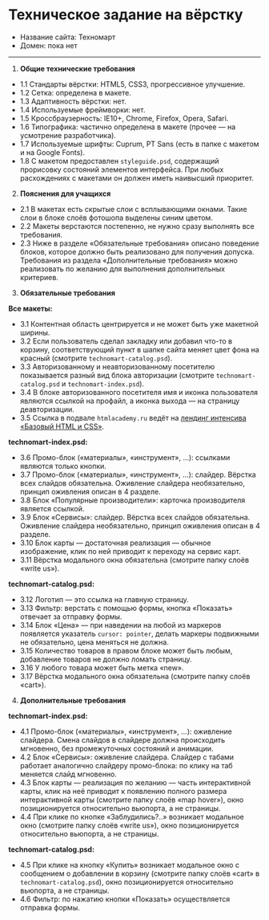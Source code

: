 # Техническое задание на вёрстку

* Название сайта: Техномарт
* Домен: пока нет

---

1.  **Общие технические требования**

 * 1.1 Стандарты вёрстки: HTML5, CSS3, прогрессивное улучшение.
 * 1.2 Сетка: определена в макете.
 * 1.3 Адаптивность вёрстки: нет.
 * 1.4 Используемые фреймворки: нет.
 * 1.5 Кроссбраузерность: IE10+, Chrome, Firefox, Opera, Safari.
 * 1.6 Типографика: частично определена в макете (прочее — на усмотрение разработчика).
 * 1.7 Используемые шрифты: Cuprum, PT Sans (есть в папке с макетом и на Google Fonts).
 * 1.8 С макетом предоставлен `styleguide.psd`, содержащий прорисовку состояний элементов интерфейса. При любых расхождениях с макетами он должен иметь наивысший приоритет.

2.  **Пояснения для учащихся**

 * 2.1 В макетах есть скрытые слои с всплывающими окнами. Такие слои в блоке слоёв фотошопа выделены синим цветом.
 * 2.2 Макеты верстаются постепенно, не нужно сразу выполнять все требования.
 * 2.3 Ниже в разделе «Обязательные требования» описано поведение блоков, которое должно быть реализовано для получения допуска. Требования из раздела «Дополнительные требования» можно реализовать по желанию для выполнения дополнительных критериев.

3.  **Обязательные требования**

   **Все макеты:**

  * 3.1 Контентная область центрируется и не может быть уже макетной ширины.
  * 3.2 Если пользователь сделал закладку или добавил что-то в корзину, соответствующий пункт в шапке сайта меняет цвет фона на красный (смотрите `technomart-catalog.psd`).
  * 3.3 Авторизованному и неавторизованному посетителю показывается разный вид блока авторизации (смотрите `technomart-catalog.psd` и `technomart-index.psd`).
  * 3.4 В блоке авторизованного посетителя имя и иконка пользователя являются ссылкой на профайл, а иконка выхода — на страницу деавторизации.
  * 3.5 Ссылка в подвале `htmlacademy.ru` ведёт на [лендинг интенсива «Базовый HTML и CSS»](https://htmlacademy.ru/intensive/htmlcss).

   **technomart-index.psd:**

  * 3.6 Промо-блок («материалы», «инструмент», ...): ссылками являются только кнопки.
  * 3.7 Промо-блок («материалы», «инструмент», ...): слайдер. Вёрстка всех слайдов обязательна. Оживление слайдера необязательно, принцип оживления описан в 4 разделе.
  * 3.8 Блок «Популярные производители»: карточка производителя является ссылкой.
  * 3.9 Блок «Сервисы»: слайдер. Вёрстка всех слайдов обязательна. Оживление слайдера необязательно, принцип оживления описан в 4 разделе.
  * 3.10 Блок карты — достаточная реализация — обычное изображение, клик по ней приводит к переходу на сервис карт.
  * 3.11 Вёрстка модального окна обязательна (смотрите папку слоёв «write us»).

   **technomart-catalog.psd:**

  * 3.12 Логотип — это ссылка на главную страницу.
  * 3.13 Фильтр: верстать с помощью формы, кнопка «Показать» отвечает за отправку формы.
  * 3.14 Блок «Цена» — при наведении на любой из маркеров появляется указатель `cursor: pointer`, делать маркеры подвижными не обязательно, цена меняться не должна.
  * 3.15 Количество товаров в правом блоке может быть любым, добавление товаров не должно ломать страницу.
  * 3.16 У любого товара может быть метка «new».
  * 3.17 Вёрстка модального окна обязательна (смотрите папку слоёв «cart»).

4.  **Дополнительные требования**

   **technomart-index.psd:**

  * 4.1 Промо-блок («материалы», «инструмент», ...): оживление слайдера. Смена слайдов в слайдере должна происходить мгновенно, без промежуточных состояний и анимации.
  * 4.2 Блок «Сервисы»: оживление слайдера. Слайдер с табами работает аналогично слайдеру промо-блока: по клику на таб меняется слайд мгновенно.
  * 4.3 Блок карты — реализация по желанию — часть интерактивной карты, клик на неё приводит к появлению полного размера интерактивной карты (смотрите папку слоёв «map hover»), окно позиционируется относительно вьюпорта, а не страницы.
  * 4.4 При клике по кнопке «Заблудились?..» возникает модальное окно (смотрите папку слоёв «write us»), окно позиционируется относительно вьюпорта, а не страницы.

   **technomart-catalog.psd:**

  * 4.5 При клике на кнопку «Купить» возникает модальное окно с сообщением о добавлении в корзину (смотрите папку слоёв «cart» в `technomart-catalog.psd`), окно позиционируется относительно вьюпорта, а не страницы.
  * 4.6 Фильтр: по нажатию кнопки «Показать» осуществляется отправка формы.
